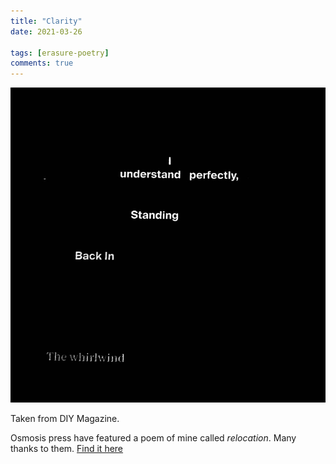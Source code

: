 ```yaml
---
title: "Clarity"
date: 2021-03-26

tags: [erasure-poetry]
comments: true
---
```


<img src="/assets/images/articles/2021/clarity.jpeg" class="responsive"><br>

Taken from DIY Magazine.

Osmosis press have featured a poem of mine called *relocation*. Many thanks to them. [Find it here](https://osmosispress.wordpress.com/2021/03/21/david-ralph-lewis-relocation/)
